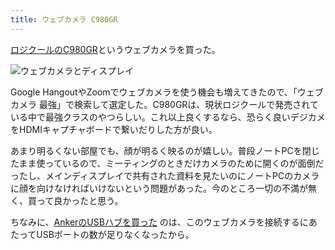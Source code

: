 ```yaml
---
title: ウェブカメラ C980GR
---
```


[ロジクールのC980GR](https://www.amazon.co.jp/dp/B086R71LGW)というウェブカメラを買った。

![](/images/2020-09-23-notes-camera.jpg "ウェブカメラとディスプレイ")

Google HangoutやZoomでウェブカメラを使う機会も増えてきたので、「ウェブカメラ 最強」で検索して選定した。C980GRは、現状ロジクールで発売されている中で最強クラスのやつらしい。これ以上良くするなら、恐らく良いデジカメをHDMIキャプチャボードで繋いだりした方が良い。

あまり明るくない部屋でも、顔が明るく映るのが嬉しい。普段ノートPCを閉じたまま使っているので、ミーティングのときだけカメラのために開くのが面倒だったし、メインディスプレイで共有された資料を見たいのにノートPCのカメラに顔を向けなければいけないという問題があった。今のところ一切の不満が無く、買って良かったと思う。

ちなみに、[AnkerのUSBハブを買った](https://r7kamura.com/articles/2020-09-19-anker-usb-hub) のは、このウェブカメラを接続するにあたってUSBポートの数が足りなくなったから。
